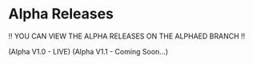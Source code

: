 # Alpha Releases 

!! YOU CAN VIEW THE ALPHA RELEASES ON THE ALPHAED BRANCH !!

(Alpha V1.0 - LIVE)
(Alpha V1.1 - Coming Soon...)
